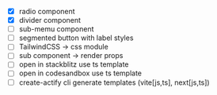 - [x] radio component
- [x] divider component
- [ ] sub-memu component
- [ ] segmented button with label styles
- [ ] TailwindCSS -> css module
- [ ] sub component -> render props
- [ ] open in stackblitz use ts template
- [ ] open in codesandbox use ts template
- [ ] create-actify cli generate templates (vite[js,ts], next[js,ts])
